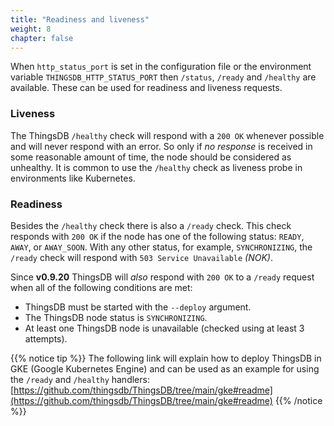 ```yaml
---
title: "Readiness and liveness"
weight: 8
chapter: false
---
```


When `http_status_port` is set in the configuration file or the environment variable `THINGSDB_HTTP_STATUS_PORT` then `/status`, `/ready` and `/healthy` are available.
These can be used for readiness and liveness requests.

### Liveness

The ThingsDB `/healthy` check will respond with a `200 OK` whenever possible and will never respond with an error. So only if _no response_ is received in some reasonable amount of time, the node should be considered as unhealthy.
It is common to use the `/healthy` check as liveness probe in environments like Kubernetes.

### Readiness

Besides the `/healthy` check there is also a `/ready` check. This check responds with `200 OK` if the node has one of the following status: `READY`, `AWAY`, or `AWAY_SOON`. With any other status, for example, `SYNCHRONIZING`, the `/ready` check will respond with `503 Service Unavailable` _(NOK)_.

Since **v0.9.20** ThingsDB will _also_ respond with `200 OK` to a `/ready` request when all of the following conditions are met:

- ThingsDB must be started with the `--deploy` argument.
- The ThingsDB node status is `SYNCHRONIZING`.
- At least one ThingsDB node is unavailable (checked using at least 3 attempts).

{{% notice tip %}}
The following link will explain how to deploy ThingsDB in GKE (Google Kubernetes Engine) and can be used as an example for using the `/ready` and `/healthy` handlers:
[https://github.com/thingsdb/ThingsDB/tree/main/gke#readme](https://github.com/thingsdb/ThingsDB/tree/main/gke#readme)
{{% /notice %}}
